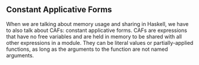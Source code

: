 
## Constant Applicative Forms

When we are talking about memory usage and sharing in Haskell, we have to also
talk about CAFs: constant applicative forms. CAFs are expressions that have no
free variables and are held in memory to be shared with all other expressions
in a module. They can be literal values or partially-applied functions, as long
as the arguments to the function are not named arguments.

